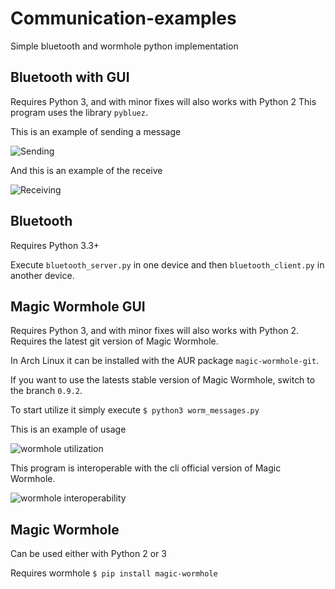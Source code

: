 # Communication-examples
Simple bluetooth and wormhole python implementation

## Bluetooth with GUI
Requires Python 3, and with minor fixes will also works with Python 2
This program uses the library `pybluez`.

This is an example of sending a message

![Sending](https://i.imgur.com/NMEd5z1.gif)

And this is an example of the receive

![Receiving](http://imgur.com/GGrxzOM.gif)

## Bluetooth
Requires Python 3.3+

Execute `bluetooth_server.py` in one device and then `bluetooth_client.py` in another device.


## Magic Wormhole GUI
Requires Python 3, and with minor fixes will also works with Python 2.
Requires the latest git version of Magic Wormhole.

In Arch Linux it can be installed with the AUR package `magic-wormhole-git`.

If you want to use the latests stable version of Magic Wormhole, switch to the branch `0.9.2`.

To start utilize it simply execute `$ python3 worm_messages.py`

This is an example of usage

![wormhole utilization](https://i.imgur.com/WqZ2aOz.gif)

This program is interoperable with the cli official version of Magic Wormhole.

![wormhole interoperability](https://i.imgur.com/xAGoRMC.gif)

## Magic Wormhole
Can be used either with Python 2 or 3

Requires wormhole `$ pip install magic-wormhole`
